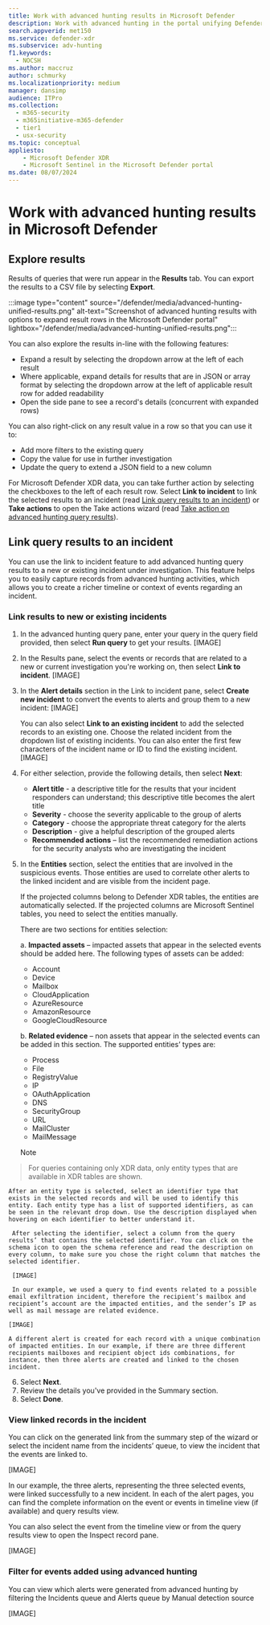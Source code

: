 ```yaml
---
title: Work with advanced hunting results in Microsoft Defender
description: Work with advanced hunting in the portal unifying Defender XDR and Sentinel data
search.appverid: met150
ms.service: defender-xdr
ms.subservice: adv-hunting
f1.keywords: 
  - NOCSH
ms.author: maccruz
author: schmurky
ms.localizationpriority: medium
manager: dansimp
audience: ITPro
ms.collection: 
  - m365-security
  - m365initiative-m365-defender
  - tier1
  - usx-security
ms.topic: conceptual
appliesto:
    - Microsoft Defender XDR
    - Microsoft Sentinel in the Microsoft Defender portal
ms.date: 08/07/2024
---
```


# Work with advanced hunting results in Microsoft Defender

## Explore results

Results of queries that were run appear in the **Results** tab. You can export the results to a CSV file by selecting **Export**. 

:::image type="content" source="/defender/media/advanced-hunting-unified-results.png" alt-text="Screenshot of advanced hunting results with options to expand result rows in the Microsoft Defender portal" lightbox="/defender/media/advanced-hunting-unified-results.png":::

You can also explore the results in-line with the following features:

- Expand a result by selecting the dropdown arrow at the left of each result
- Where applicable, expand details for results that are in JSON or array format by selecting the dropdown arrow at the left of applicable result row for added readability
- Open the side pane to see a record's details (concurrent with expanded rows)

You can also right-click on any result value in a row so that you can use it to:
- Add more filters to the existing query
- Copy the value for use in further investigation
- Update the query to extend a JSON field to a new column

For Microsoft Defender XDR data, you can take further action by selecting the checkboxes to the left of each result row. Select **Link to incident** to link the selected results to an incident (read [Link query results to an incident](advanced-hunting-link-to-incident.md)) or **Take actions** to open the Take actions wizard (read [Take action on advanced hunting query results](advanced-hunting-take-action.md)).

## Link query results to an incident

You can use the link to incident feature to add advanced hunting query results to a new or existing incident under investigation. This feature helps you to easily capture records from advanced hunting activities, which allows you to create a richer timeline or context of events regarding an incident.

### Link results to new or existing incidents

1.	In the advanced hunting query pane, enter your query in the query field provided, then select **Run query** to get your results.
[IMAGE]
 
2.	In the Results pane, select the events or records that are related to a new or current investigation you're working on, then select **Link to incident**.
[IMAGE]

3.	In the **Alert details** section in the Link to incident pane, select **Create new incident** to convert the events to alerts and group them to a new incident:
[IMAGE]
 
    You can also select **Link to an existing incident** to add the selected records to an existing one. Choose the related incident from the dropdown list of existing incidents. You can also enter the first few characters of the incident name or ID to find the existing incident.
 [IMAGE]
4.	For either selection, provide the following details, then select **Next**:
    - **Alert title** - a descriptive title for the results that your incident responders can understand; this descriptive title becomes the alert title
    - **Severity** - choose the severity applicable to the group of alerts
    - **Category** - choose the appropriate threat category for the alerts
    - **Description** - give a helpful description of the grouped alerts
    - **Recommended actions** – list the recommended remediation actions for the security analysts who are investigating the incident
5.	In the **Entities** section, select the entities that are involved in the suspicious events. Those entities are used to correlate other alerts to the linked incident and are visible from the incident page. 

      If the projected columns belong to Defender XDR tables, the entities are automatically selected. If the projected columns are Microsoft Sentinel tables, you need to select the entities manually.

      There are two sections for entities selection:

    a. **Impacted assets** – impacted assets that appear in the selected events should be added here. The following types of assets can be added: 
    - Account
    - Device
    - Mailbox
    - CloudApplication
    - AzureResource
    - AmazonResource
    - GoogleCloudResource

    b. **Related evidence** – non assets that appear in the selected events can be added in this section. The supported entities’ types are:
    - Process
    - File
    - RegistryValue
    - IP
    - OAuthApplication
    - DNS
    - SecurityGroup
    - URL
    - MailCluster
    - MailMessage

    > [!NOTE]
  > For queries containing only XDR data, only entity types that are available in XDR tables are shown.

    After an entity type is selected, select an identifier type that exists in the selected records and will be used to identify this entity. Each entity type has a list of supported identifiers, as can be seen in the relevant drop down. Use the description displayed when hovering on each identifier to better understand it. 

     After selecting the identifier, select a column from the query results’ that contains the selected identifier. You can click on the schema icon to open the schema reference and read the description on every column, to make sure you chose the right column that matches the selected identifier. 

     [IMAGE]

     In our example, we used a query to find events related to a possible email exfiltration incident, therefore the recipient’s mailbox and recipient’s account are the impacted entities, and the sender’s IP as well as mail message are related evidence.

    [IMAGE]

    A different alert is created for each record with a unique combination of impacted entities. In our example, if there are three different recipients mailboxes and recipient object ids combinations, for instance, then three alerts are created and linked to the chosen incident.

6. Select **Next**.
7. Review the details you've provided in the Summary section. 
8.	Select **Done**.

### View linked records in the incident
You can click on the generated link from the summary step of the wizard or select the incident name from the incidents’ queue, to view the incident that the events are linked to.

 [IMAGE]

In our example, the three alerts, representing the three selected events, were linked successfully to a new incident.
In each of the alert pages, you can find the complete information on the event or events in timeline view (if available) and query results view. 

You can also select the event from the timeline view or from the query results view to open the Inspect record pane.
 
 [IMAGE]

### Filter for events added using advanced hunting
You can view which alerts were generated from advanced hunting by filtering the Incidents queue and Alerts queue by Manual detection source 

 [IMAGE]
 



